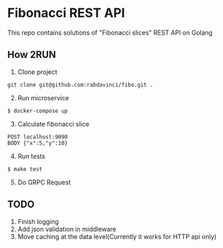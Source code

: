 # Fibonacci REST API

This repo contains solutions of "Fibonacci slices" REST API on Golang

## How 2RUN

1. Clone project

```
git clone git@github.com:rabdavinci/fibo.git .
```

2. Run microservice

```
$ docker-compose up
```

3. Calculate fibonacci slice

```
POST localhost:9090
BODY {"x":5,"y":10}
```
4. Run tests
```
$ make test
```

5. Do GRPC Request

## TODO

1. Finish logging
2. Add json validation in middleware
3. Move caching at the data level(Currently it works for HTTP api only)